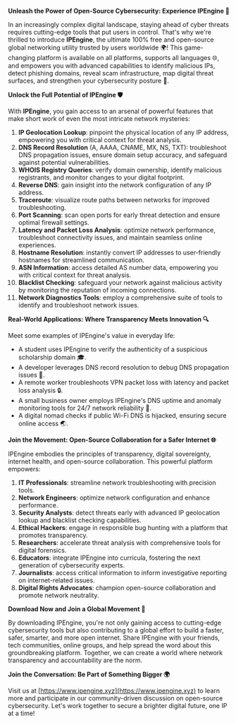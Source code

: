 **Unleash the Power of Open-Source Cybersecurity: Experience IPEngine 🚀**

In an increasingly complex digital landscape, staying ahead of cyber threats requires cutting-edge tools that put users in control. That's why we're thrilled to introduce **IPEngine**, the ultimate 100% free and open-source global networking utility trusted by users worldwide 🌍! This game-changing platform is available on all platforms, supports all languages 🌐, and empowers you with advanced capabilities to identify malicious IPs, detect phishing domains, reveal scam infrastructure, map digital threat surfaces, and strengthen your cybersecurity posture 🔐.

**Unlock the Full Potential of IPEngine 🛡️**

With **IPEngine**, you gain access to an arsenal of powerful features that make short work of even the most intricate network mysteries:

1.  **IP Geolocation Lookup**: pinpoint the physical location of any IP address, empowering you with critical context for threat analysis.
2.  **DNS Record Resolution** (A, AAAA, CNAME, MX, NS, TXT): troubleshoot DNS propagation issues, ensure domain setup accuracy, and safeguard against potential vulnerabilities.
3.  **WHOIS Registry Queries**: verify domain ownership, identify malicious registrants, and monitor changes to your digital footprint.
4.  **Reverse DNS**: gain insight into the network configuration of any IP address.
5.  **Traceroute**: visualize route paths between networks for improved troubleshooting.
6.  **Port Scanning**: scan open ports for early threat detection and ensure optimal firewall settings.
7.  **Latency and Packet Loss Analysis**: optimize network performance, troubleshoot connectivity issues, and maintain seamless online experiences.
8.  **Hostname Resolution**: instantly convert IP addresses to user-friendly hostnames for streamlined communication.
9.  **ASN Information**: access detailed AS number data, empowering you with critical context for threat analysis.
10. **Blacklist Checking**: safeguard your network against malicious activity by monitoring the reputation of incoming connections.
11. **Network Diagnostics Tools**: employ a comprehensive suite of tools to identify and troubleshoot network issues.

**Real-World Applications: Where Transparency Meets Innovation 🔍**

Meet some examples of IPEngine's value in everyday life:

*   A student uses IPEngine to verify the authenticity of a suspicious scholarship domain 🎓.
*   A developer leverages DNS record resolution to debug DNS propagation issues 🤖.
*   A remote worker troubleshoots VPN packet loss with latency and packet loss analysis 🔒.
*   A small business owner employs IPEngine's DNS uptime and anomaly monitoring tools for 24/7 network reliability 💼.
*   A digital nomad checks if public Wi-Fi DNS is hijacked, ensuring secure online access 🌏.

**Join the Movement: Open-Source Collaboration for a Safer Internet 🌐**

IPEngine embodies the principles of transparency, digital sovereignty, internet health, and open-source collaboration. This powerful platform empowers:

1.  **IT Professionals**: streamline network troubleshooting with precision tools.
2.  **Network Engineers**: optimize network configuration and enhance performance.
3.  **Security Analysts**: detect threats early with advanced IP geolocation lookup and blacklist checking capabilities.
4.  **Ethical Hackers**: engage in responsible bug hunting with a platform that promotes transparency.
5.  **Researchers**: accelerate threat analysis with comprehensive tools for digital forensics.
6.  **Educators**: integrate IPEngine into curricula, fostering the next generation of cybersecurity experts.
7.  **Journalists**: access critical information to inform investigative reporting on internet-related issues.
8.  **Digital Rights Advocates**: champion open-source collaboration and promote network neutrality.

**Download Now and Join a Global Movement 🚀**

By downloading IPEngine, you're not only gaining access to cutting-edge cybersecurity tools but also contributing to a global effort to build a faster, safer, smarter, and more open internet. Share IPEngine with your friends, tech communities, online groups, and help spread the word about this groundbreaking platform. Together, we can create a world where network transparency and accountability are the norm.

**Join the Conversation: Be Part of Something Bigger 🌍**

Visit us at [https://www.ipengine.xyz](https://www.ipengine.xyz) to learn more and participate in our community-driven discussion on open-source cybersecurity. Let's work together to secure a brighter digital future, one IP at a time!
